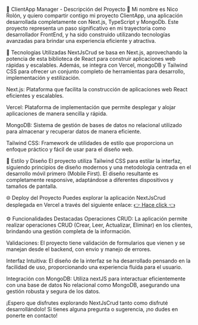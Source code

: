 🔷 ClientApp Manager - Descripción del Proyecto 🔷
Mi nombre es Nico Rolón, y quiero compartir contigo mi proyecto ClientApp, una aplicación desarrollada completamente con Next.js, TypeScript y MongoDb. Este proyecto representa un paso significativo en mi trayectoria como desarrollador FrontEnd, y ha sido construido utilizando tecnologías avanzadas para brindar una experiencia eficiente y atractiva.

🚀 Tecnologías Utilizadas
NextJsCrud se basa en Next.js, aprovechando la potencia de esta biblioteca de React para construir aplicaciones web rápidas y escalables. Además, se integra con Vercel, mongoDB y Tailwind CSS para ofrecer un conjunto completo de herramientas para desarrollo, implementación y estilización.

Next.js: Plataforma que facilita la construcción de aplicaciones web React eficientes y escalables.

Vercel: Plataforma de implementación que permite desplegar y alojar aplicaciones de manera sencilla y rápida.

MongoDB: Sistema de gestión de bases de datos no relacional utilizado para almacenar y recuperar datos de manera eficiente.

Tailwind CSS: Framework de utilidades de estilo que proporciona un enfoque práctico y fácil de usar para el diseño web.

🎨 Estilo y Diseño
El proyecto utiliza Tailwind CSS para estilar la interfaz, siguiendo principios de diseño modernos y una metodología centrada en el desarrollo móvil primero (Mobile First). El diseño resultante es completamente responsive, adaptándose a diferentes dispositivos y tamaños de pantalla.


🌐 Deploy del Proyecto
Puedes explorar la aplicación NextJsCrud desplegada en Vercel a través del siguiente enlace: [👉 Hace click 👈](https://vercel.com/nico9934/nextjs-clients-crud)

⚙️ Funcionalidades Destacadas
Operaciones CRUD: La aplicación permite realizar operaciones CRUD (Crear, Leer, Actualizar, Eliminar) en los clientes, brindando una gestión completa de la información.

Validaciones: El proyecto tiene validación de formularios que vienen y se manejan desde el backend, con envio y manejo de errores. 

Interfaz Intuitiva: El diseño de la interfaz se ha desarrollado pensando en la facilidad de uso, proporcionando una experiencia fluida para el usuario.

Integración con MongoDB: Utiliza nextJS para interactuar eficientemente con una base de datos No relacional como MongoDB, asegurando una gestión robusta y segura de los datos.

¡Espero que disfrutes explorando NextJsCrud tanto como disfruté desarrollándolo! Si tienes alguna pregunta o sugerencia, ¡no dudes en ponerte en contacto!
